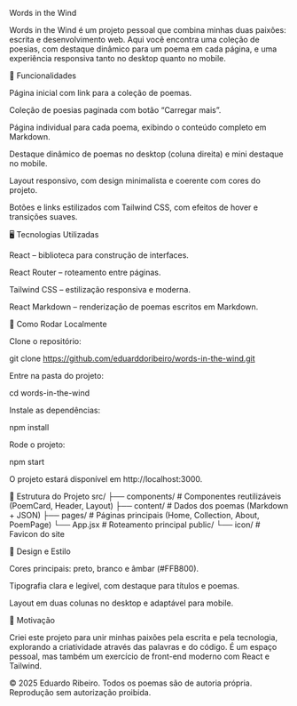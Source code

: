 Words in the Wind

Words in the Wind é um projeto pessoal que combina minhas duas paixões: escrita e desenvolvimento web. Aqui você encontra uma coleção de poesias, com destaque dinâmico para um poema em cada página, e uma experiência responsiva tanto no desktop quanto no mobile.

🌟 Funcionalidades

Página inicial com link para a coleção de poemas.

Coleção de poesias paginada com botão “Carregar mais”.

Página individual para cada poema, exibindo o conteúdo completo em Markdown.

Destaque dinâmico de poemas no desktop (coluna direita) e mini destaque no mobile.

Layout responsivo, com design minimalista e coerente com cores do projeto.

Botões e links estilizados com Tailwind CSS, com efeitos de hover e transições suaves.

🖥️ Tecnologias Utilizadas

React – biblioteca para construção de interfaces.

React Router – roteamento entre páginas.

Tailwind CSS – estilização responsiva e moderna.

React Markdown – renderização de poemas escritos em Markdown.

🚀 Como Rodar Localmente

Clone o repositório:

git clone https://github.com/eduarddoribeiro/words-in-the-wind.git


Entre na pasta do projeto:

cd words-in-the-wind


Instale as dependências:

npm install


Rode o projeto:

npm start


O projeto estará disponível em http://localhost:3000.

📁 Estrutura do Projeto
src/
├── components/      # Componentes reutilizáveis (PoemCard, Header, Layout)
├── content/         # Dados dos poemas (Markdown + JSON)
├── pages/           # Páginas principais (Home, Collection, About, PoemPage)
└── App.jsx          # Roteamento principal
public/
└── icon/            # Favicon do site

🎨 Design e Estilo

Cores principais: preto, branco e âmbar (#FFB800).

Tipografia clara e legível, com destaque para títulos e poemas.

Layout em duas colunas no desktop e adaptável para mobile.

📖 Motivação

Criei este projeto para unir minhas paixões pela escrita e pela tecnologia, explorando a criatividade através das palavras e do código. É um espaço pessoal, mas também um exercício de front-end moderno com React e Tailwind.

© 2025 Eduardo Ribeiro. Todos os poemas são de autoria própria. Reprodução sem autorização proibida.

